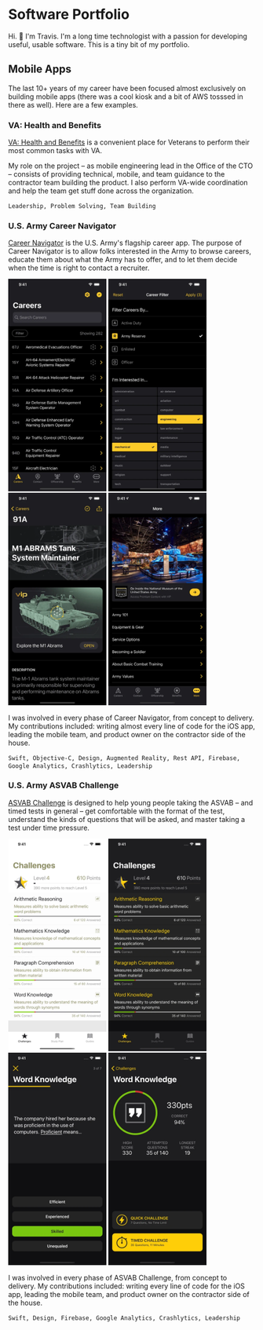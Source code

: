 # Software Portfolio
Hi. 👋 I'm Travis. I'm a long time technologist with a passion for developing useful, usable software. This is a tiny bit of my portfolio.

## Mobile Apps
The last 10+ years of my career have been focused almost exclusively on building mobile apps (there was a cool kiosk and a bit of AWS tosssed in there as well). Here are a few examples.

### VA: Health and Benefits

[VA: Health and Benefits](https://apps.apple.com/us/app/va-health-and-benefits/id1559609596?platform=iphone) is a 
convenient place for Veterans to perform their most common tasks with VA.

My role on the project – as mobile engineering lead in the Office of the CTO – consists of providing technical, 
mobile, and team guidance to the contractor team building the product. I also perform VA-wide coordination and 
help the team get stuff done across the organization.

```
Leadership, Problem Solving, Team Building
```

### U.S. Army Career Navigator 

[Career Navigator](https://apps.apple.com/us/app/u-s-army-career-navigator/id796509388?platform=iphone) is the U.S. Army's 
flagship career app. The purpose of Career Navigator is to allow folks interested in the Army to browse careers, educate 
them about what the Army has to offer, and to let them decide when the time is right to contact a recruiter.

<img src="images/cnav-ss-01.png" alt="career navigator careers list" width="200"/> <img src="images/cnav-ss-02.png" alt="career navigator filter careers" width="200"/> <img src="images/cnav-ss-03.png" alt="career navigator career detail" width="200"/> <img src="images/cnav-ss-06.png" alt="career navigator more tab" width="200"/>

I was involved in every phase of Career Navigator, from concept to delivery. My contributions included: writing almost 
every line of code for the iOS app, leading the mobile team, and product owner on the contractor side of the house.

```
Swift, Objective-C, Design, Augmented Reality, Rest API, Firebase, Google Analytics, Crashlytics, Leadership
```

### U.S. Army ASVAB Challenge

[ASVAB Challenge](https://apps.apple.com/us/app/u-s-army-asvab-challenge/id1496772113?platform=iphone) is designed to 
help young people taking the ASVAB – and timed tests in general – get comfortable with the format of the test, 
understand the kinds of questions that will be asked, and master taking a test under time pressure. 

<img src="images/asvab-ss-01.png" alt="" width="200"/> <img src="images/asvab-ss-02.png" alt="" width="200"/> <img src="images/asvab-ss-03.png" alt="" width="200"/> <img src="images/asvab-ss-04.png" alt="" width="200"/>

I was involved in every phase of ASVAB Challenge, from concept to delivery. My contributions included: writing every
line of code for the iOS app, leading the mobile team, and product owner on the contractor side of the house.

```
Swift, Design, Firebase, Google Analytics, Crashlytics, Leadership
```
